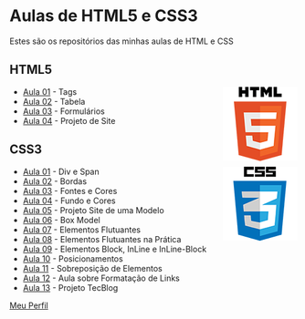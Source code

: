 # Aulas de HTML5 e CSS3
Estes são os repositórios das minhas aulas de HTML e CSS


## HTML5

<img align="right" src="img/html.png" width="130">

* [Aula 01](https://github.com/phStefen/aulas-html/tree/master/projetos/html/aula-01) - Tags
* [Aula 02](https://github.com/phStefen/aulas-html/tree/master/projetos/html/aula-02) - Tabela
* [Aula 03](https://github.com/phStefen/aulas-html/tree/master/projetos/html/aula-03) - Formulários
* [Aula 04](https://github.com/phStefen/aulas-html/tree/master/projetos/html/aula-04) - Projeto de Site


## CSS3

<img align="right" src="img/css.png" width="130">

* [Aula 01](https://github.com/phStefen/aulas-html/tree/master/projetos/css/aula-01) - Div e Span
* [Aula 02](https://github.com/phStefen/aulas-html/tree/master/projetos/css/aula-02) - Bordas
* [Aula 03](https://github.com/phStefen/aulas-html/tree/master/projetos/css/aula-03) - Fontes e Cores
* [Aula 04](https://github.com/phStefen/aulas-html/tree/master/projetos/css/aula-04) - Fundo e Cores
* [Aula 05](https://github.com/phStefen/aulas-html/tree/master/projetos/css/aula-05) - Projeto Site de uma Modelo
* [Aula 06](https://github.com/phStefen/aulas-html/tree/master/projetos/css/aula-06) - Box Model
* [Aula 07](https://github.com/phStefen/aulas-html/tree/master/projetos/css/aula-07) - Elementos Flutuantes
* [Aula 08](https://github.com/phStefen/aulas-html/tree/master/projetos/css/aula-08) - Elementos Flutuantes na Prática
* [Aula 09](https://github.com/phStefen/aulas-html/tree/master/projetos/css/aula-09) - Elementos Block, InLine e InLine-Block
* [Aula 10](https://github.com/phStefen/aulas-html/tree/master/projetos/css/aula-10) - Posicionamentos
* [Aula 11](https://github.com/phStefen/aulas-html/tree/master/projetos/css/aula-11) - Sobreposição de Elementos
* [Aula 12](https://github.com/phStefen/aulas-html/tree/master/projetos/css/aula-12) - Aula sobre Formatação de Links
* [Aula 13](https://github.com/phStefen/aulas-html/tree/master/projetos/css/aula-13) - Projeto TecBlog

[Meu Perfil](http://phstefen.github.io/)
